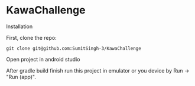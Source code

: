 # KawaChallenge

Installation 

First, clone the repo:

`git clone git@github.com:SumitSingh-3/KawaChallenge`

Open project in android studio

After gradle build finish run this project in emulator or you device by Run -> "Run (app)".
